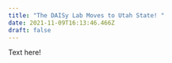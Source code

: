 ```yaml
---
title: "The DAISy Lab Moves to Utah State! "
date: 2021-11-09T16:13:46.466Z
draft: false
---
```

Text here!